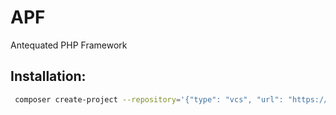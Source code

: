 # APF
Antequated PHP Framework

## Installation:
```bash
 composer create-project --repository='{"type": "vcs", "url": "https://github.com/commnerd/APF"}' commnerd/apf <directory-name> v1.00.01-alpha

 ```
